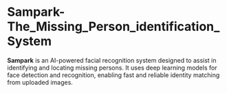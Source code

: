 # Sampark-The_Missing_Person_identification_System
**Sampark** is an AI-powered facial recognition system designed to assist in identifying and locating missing persons. It uses deep learning models for face detection and recognition, enabling fast and reliable identity matching from uploaded images.
